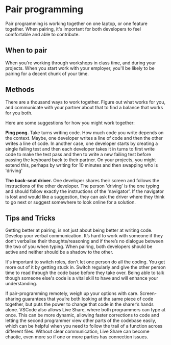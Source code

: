 # Pair programming

Pair programming is working together on one laptop, or one feature together. When pairing, it's important for both developers to feel comfortable and able to contribute.

## When to pair

When you're working through workshops in class time, and during your projects. When you start work with your employer, you'll be likely to be pairing for a decent chunk of your time.

## Methods

There are a thousand ways to work together. Figure out what works for you, and communicate with your partner about that to find a balance that works for you both.

Here are some suggestions for how you might work together:

**Ping pong.** Take turns writing code. How much code you write depends on the context. Maybe, one developer writes a line of code and then the other writes a line of code. In another case, one developer starts by creating a single failing test and then each developer takes it in turns to first write code to make the test pass and then to write a new failing test before passing the keyboard back to their partner. On your projects, you might extend this, perhaps by writing for 10 minutes and then swapping who is 'driving'

**The back-seat driver.** One developer shares their screen and follows the instructions of the other developer. The person 'driving' is the one typing and should follow exactly the instructions of the 'navigator'. If the navigator is lost and would like a suggestion, they can ask the driver where they think to go next or suggest somewhere to look online for a solution.

## Tips and Tricks

Getting better at pairing, is not just about being better at writing code. Develop your verbal communication. It’s hard to work with someone if they don’t verbalise their thoughts/reasoning and if there’s no dialogue between the two of you when typing. When pairing, both developers should be active and neither should be a shadow to the other.

It's important to switch roles, don't let one person do all the coding. You get more out of it by getting stuck in. Switch regularly and give the other person time to read through the code base before they take over. Being able to talk though someone else's code is a vital skill to have and will enhance your understanding.

If pair-programming remotely, weigh up your options with care. Screen-sharing guarantees that you’re both looking at the same piece of code together, but puts the power to change that code in the sharer’s hands alone. VSCode also allows Live Share, where both programmers can type at once. This can be more dynamic, allowing faster corrections to code and letting the second programmer view other parts of the codebase easily, which can be helpful when you need to follow the trail of a function across different files. Without clear communication, Live Share can become chaotic, even more so if one or more parties has connection issues.
